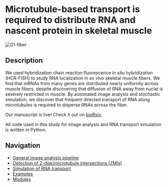 # Microtubule-based transport is required to distribute RNA and nascent protein in skeletal muscle

<img src="img/01-fiber.png" alt="01-fiber">

## Description
We used hybridization chain reaction fluorescence _in situ_ hybridization (HCR-FISH) to study RNA localization in _ex vivo_ skeletal muscle fibers. We find that mRNAs from many genes are distributed nearly uniformly across muscle fibers, despite discovering that diffusion of RNA away from nuclei is severely restricted in muscle. By automated image analysis and stochastic simulation, we discover that frequent directed transport of RNA along microtubules is required to disperse RNAs across the fiber.

Our manuscript is live! Check it out on [bioRxiv](https://www.biorxiv.org/content/10.1101/2021.02.26.433059v1).

All code used in this study for image analysis and RNA transport simulation is written in Python.

## Navigation
- [General image analysis pipeline](general_pipeline)
- [Detection of Z-disk/microtubule intersections (ZMIs)](zmi_detection)
- [Simulation of RNA transport](simulation)
- [Examples](examples)
- [Modules](modules)
